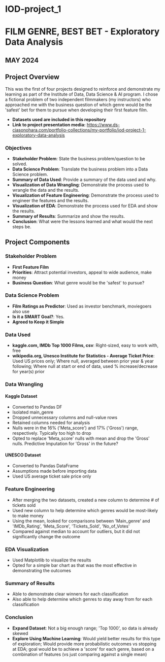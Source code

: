 # IOD-project_1
# FILM GENRE, BEST BET - Exploratory Data Analysis
## MAY 2024

## Project Overview
This was the first of four projects designed to reinforce and demonstrate my learning as part of the Institute of Data, Data Science & AI program. I chose a fictional problem of two independent filmmakers (my instructors) who approached me with the business question of which genre would be the 'safest' bet for them to pursue when developing their first feature film.

- **Datasets used are included in this repository**
- **Link to project presentation media:** https://www.ds-cjasonohara.com/portfolio-collections/my-portfolio/iod-project-1-exploratory-data-analysis

### Objectives
- **Stakeholder Problem**: State the business problem/question to be solved.
- **Data Science Problem**: Translate the business problem into a Data Science problem.
- **Summary of Data Used**: Provide a summary of the data used and why.
- **Visualization of Data Wrangling**: Demonstrate the process used to wrangle the data and the results.
- **Visualization of Feature Engineering**: Demonstrate the process used to engineer the features and the results.
- **Visualization of EDA**: Demonstrate the process used for EDA and show the results.
- **Summary of Results**: Summarize and show the results.
- **Conclusion**: What were the lessons learned and what would the next steps be.

## Project Components

### Stakeholder Problem
- **First Feature Film**
- **Priorities**: Attract potential investors, appeal to wide audience, make money
- **Business Question**: What genre would be the 'safest' to pursue?

### Data Science Problem
- **Film Ratings as Predictor**: Used as investor benchmark, moviegoers also use
- **Is it a SMART Goal?**: Yes.
- **Agreed to Keep it Simple**

### Data Used
- **kaggle.com, IMDb Top 1000 Films, csv**: Right-sized, easy to work with, free
- **wikipedia.org, Unesco Institute for Statistics - Average Ticket Price**: Used US prices only; Where null, averaged between prior year & year following; Where null at start or end of data, used % increase/decrease for year(s) prior

### Data Wrangling
#### Kaggle Dataset
- Converted to Pandas DF
- Isolated main_genre
- Dropped unnecessary columns and null-value rows
- Retained columns needed for analysis
- Nulls were in the 16% ('Meta_score') and 17% ('Gross') range, respectively. Typically too high to drop
- Opted to replace 'Meta_score' nulls with mean and drop the 'Gross' nulls. Predictive Imputation for 'Gross' in the future?

#### UNESCO Dataset
- Converted to Pandas DataFrame
- Assumptions made before importing data
- Used US average ticket sale price only

### Feature Engineering
- After merging the two datasets, created a new column to determine # of tickets sold
- Used new column to help determine which genres would be most-likely to make money
- Using the mean, looked for comparisons between 'Main_genre' and 'IMDb_Rating', 'Meta_Score', 'Tickets_Sold', 'No_of_Votes'
- Compared against median to account for outliers, but it did not significantly change the outcome

### EDA Visualization
- Used Matplotlib to visualize the results
- Opted for a simple bar chart as that was the most effective in demonstrating the outcomes

### Summary of Results
- Able to demonstrate clear winners for each classification
- Also able to help determine which genres to stay away from for each classification

### Conclusion
- **Expand Dataset**: Not a big enough range; 'Top 1000', so data is already skewed
- **Explore Using Machine Learning**: Would yield better results for this type of exploration; Would provide more probabilistic outcomes vs stopping at EDA; goal would be to achieve a 'score' for each genre, based on a combination of features (vs just comparing against a single mean)
